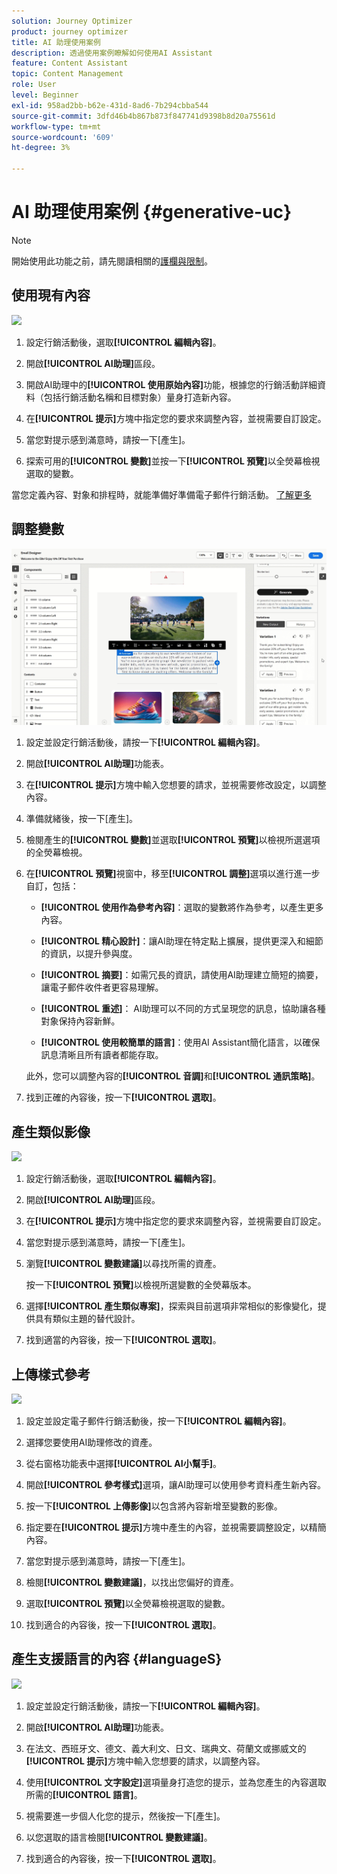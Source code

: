 ```yaml
---
solution: Journey Optimizer
product: journey optimizer
title: AI 助理使用案例
description: 透過使用案例瞭解如何使用AI Assistant
feature: Content Assistant
topic: Content Management
role: User
level: Beginner
exl-id: 958ad2bb-b62e-431d-8ad6-7b294cbba544
source-git-commit: 3dfd46b4b867b873f847741d9398b8d20a75561d
workflow-type: tm+mt
source-wordcount: '609'
ht-degree: 3%

---
```


# AI 助理使用案例 {#generative-uc}

>[!NOTE]
>
>開始使用此功能之前，請先閱讀相關的[護欄與限制](gs-generative.md#generative-guardrails)。

## 使用現有內容

![](assets/do-not-localize/gen-ai-reuse-text.gif)

1. 設定行銷活動後，選取&#x200B;**[!UICONTROL 編輯內容]**。

1. 開啟&#x200B;**[!UICONTROL AI助理]**&#x200B;區段。

1. 開啟AI助理中的&#x200B;**[!UICONTROL 使用原始內容]**&#x200B;功能，根據您的行銷活動詳細資料（包括行銷活動名稱和目標對象）量身打造新內容。

1. 在&#x200B;**[!UICONTROL 提示]**&#x200B;方塊中指定您的要求來調整內容，並視需要自訂設定。

1. 當您對提示感到滿意時，請按一下[產生]。**&#x200B;**

1. 探索可用的&#x200B;**[!UICONTROL 變數]**&#x200B;並按一下&#x200B;**[!UICONTROL 預覽]**&#x200B;以全熒幕檢視選取的變數。

當您定義內容、對象和排程時，就能準備好準備電子郵件行銷活動。 [了解更多](../campaigns/review-activate-campaign.md)

## 調整變數

![](assets/do-not-localize/gen-ai-variation.gif)

1. 設定並設定行銷活動後，請按一下&#x200B;**[!UICONTROL 編輯內容]**。

1. 開啟&#x200B;**[!UICONTROL AI助理]**&#x200B;功能表。

1. 在&#x200B;**[!UICONTROL 提示]**&#x200B;方塊中輸入您想要的請求，並視需要修改設定，以調整內容。

1. 準備就緒後，按一下[產生]。**&#x200B;**

1. 檢閱產生的&#x200B;**[!UICONTROL 變數]**&#x200B;並選取&#x200B;**[!UICONTROL 預覽]**&#x200B;以檢視所選選項的全熒幕檢視。

1. 在&#x200B;**[!UICONTROL 預覽]**&#x200B;視窗中，移至&#x200B;**[!UICONTROL 調整]**&#x200B;選項以進行進一步自訂，包括：

   * **[!UICONTROL 使用作為參考內容]**：選取的變數將作為參考，以產生更多內容。

   * **[!UICONTROL 精心設計]**：讓AI助理在特定點上擴展，提供更深入和細節的資訊，以提升參與度。

   * **[!UICONTROL 摘要]**：如需冗長的資訊，請使用AI助理建立簡短的摘要，讓電子郵件收件者更容易理解。

   * **[!UICONTROL 重述]**： AI助理可以不同的方式呈現您的訊息，協助讓各種對象保持內容新鮮。

   * **[!UICONTROL 使用較簡單的語言]**：使用AI Assistant簡化語言，以確保訊息清晰且所有讀者都能存取。

   此外，您可以調整內容的&#x200B;**[!UICONTROL 音調]**&#x200B;和&#x200B;**[!UICONTROL 通訊策略]**。

1. 找到正確的內容後，按一下&#x200B;**[!UICONTROL 選取]**。

## 產生類似影像

![](assets/do-not-localize/uc-image-similar.gif)

1. 設定行銷活動後，選取&#x200B;**[!UICONTROL 編輯內容]**。

1. 開啟&#x200B;**[!UICONTROL AI助理]**&#x200B;區段。

1. 在&#x200B;**[!UICONTROL 提示]**&#x200B;方塊中指定您的要求來調整內容，並視需要自訂設定。

1. 當您對提示感到滿意時，請按一下[產生]。**&#x200B;**

1. 瀏覽&#x200B;**[!UICONTROL 變數建議]**&#x200B;以尋找所需的資產。

   按一下&#x200B;**[!UICONTROL 預覽]**&#x200B;以檢視所選變數的全熒幕版本。

1. 選擇&#x200B;**[!UICONTROL 產生類似專案]**，探索與目前選項非常相似的影像變化，提供具有類似主題的替代設計。

1. 找到適當的內容後，按一下&#x200B;**[!UICONTROL 選取]**。

## 上傳樣式參考

![](assets/do-not-localize/uc-image-reference.gif)

1. 設定並設定電子郵件行銷活動後，按一下&#x200B;**[!UICONTROL 編輯內容]**。

1. 選擇您要使用AI助理修改的資產。

1. 從右窗格功能表中選擇&#x200B;**[!UICONTROL AI小幫手]**。

1. 開啟&#x200B;**[!UICONTROL 參考樣式]**&#x200B;選項，讓AI助理可以使用參考資料產生新內容。

1. 按一下&#x200B;**[!UICONTROL 上傳影像]**&#x200B;以包含將內容新增至變數的影像。

1. 指定要在&#x200B;**[!UICONTROL 提示]**&#x200B;方塊中產生的內容，並視需要調整設定，以精簡內容。

1. 當您對提示感到滿意時，請按一下[產生]。**&#x200B;**

1. 檢閱&#x200B;**[!UICONTROL 變數建議]**，以找出您偏好的資產。

1. 選取&#x200B;**[!UICONTROL 預覽]**&#x200B;以全熒幕檢視選取的變數。

1. 找到適合的內容後，按一下&#x200B;**[!UICONTROL 選取]**。

## 產生支援語言的內容 {#languageS}

![](assets/do-not-localize/gen-ai-language.gif)

1. 設定並設定行銷活動後，請按一下&#x200B;**[!UICONTROL 編輯內容]**。

1. 開啟&#x200B;**[!UICONTROL AI助理]**&#x200B;功能表。

1. 在法文、西班牙文、德文、義大利文、日文、瑞典文、荷蘭文或挪威文的&#x200B;**[!UICONTROL 提示]**&#x200B;方塊中輸入您想要的請求，以調整內容。

1. 使用&#x200B;**[!UICONTROL 文字設定]**&#x200B;選項量身打造您的提示，並為您產生的內容選取所需的&#x200B;**[!UICONTROL 語言]**。

1. 視需要進一步個人化您的提示，然後按一下[產生]。**&#x200B;**

1. 以您選取的語言檢閱&#x200B;**[!UICONTROL 變數建議]**。

1. 找到適合的內容後，按一下&#x200B;**[!UICONTROL 選取]**。

